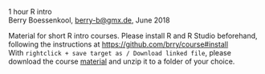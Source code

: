 1 hour R intro  
Berry Boessenkool, <berry-b@gmx.de>, June 2018

Material for short R intro courses. 
Please install R and R Studio beforehand, following the instructions at
<https://github.com/brry/course#install>  
With `rightclick + save target as / Download linked file`, please download the course 
[material](https://github.com/brry/hour/raw/master/Material/Rintro.zip) and
unzip it to a folder of your choice.
